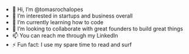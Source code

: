 - 👋 Hi, I’m @tomasrochalopes
- 👀 I’m interested in startups and business overall
- 🌱 I’m currently learning how to code
- 💞️ I’m looking to collaborate with great founders to build great things
- 📫 You can reach me through my LinkedIn
- ⚡ Fun fact: I use my spare time to read and surf

<!---
tomasrochalopes/tomasrochalopes is a ✨ special ✨ repository because its `README.md` (this file) appears on your GitHub profile.
You can click the Preview link to take a look at your changes.
--->
